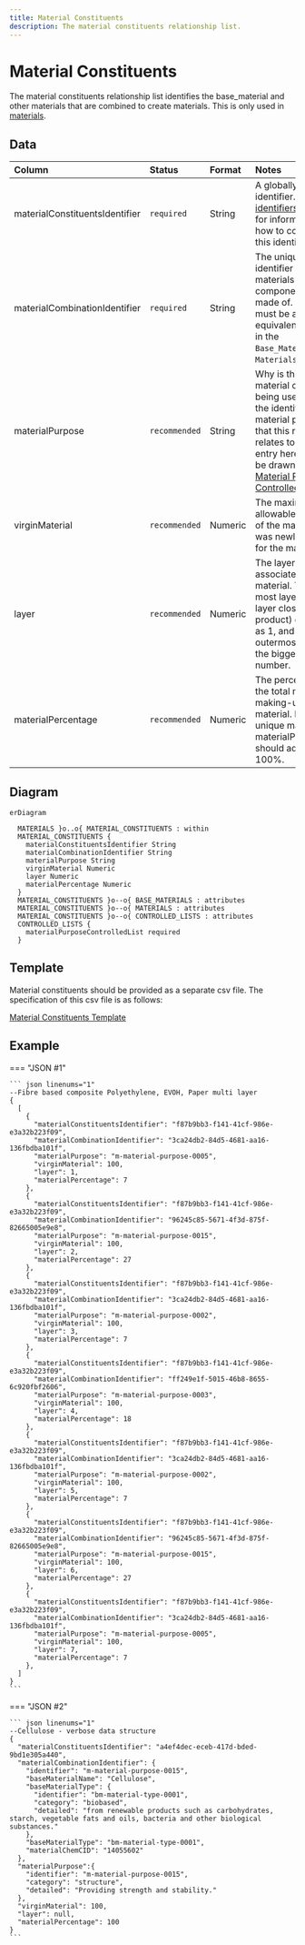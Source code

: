 ```yaml
---
title: Material Constituents
description: The material constituents relationship list.
---
```


# Material Constituents

The material constituents relationship list identifies the base_material and other materials that are combined to create materials. This is only used in [materials](../3_Data_Specification/3_2_Materials.md).

## Data
|Column|<div style="width:90px">Status</div>|Format|Notes|
|:-|:-|:-|:-|
|materialConstituentsIdentifier|`required`|String|A globally unique identifier. See [identifiers](../4_Identifiers/4_1_Identifiers.md) section for information on how to construct this identifier|
|materialCombinationIdentifier|`required`|String|The unique identifier of the materials that this component is made of. There must be an equivalent record in the `Base_Materials` OR `Materials` data.|
|materialPurpose|`recommended`|String|Why is this base material or material being used? Use the identifier of the material purpose that this row relates to. The entry here should be drawn from the [Material Purpose Controlled List](../5_Controlled_Lists/5_003_Material_Purpose.md).|
|virginMaterial|`recommended`|Numeric|The maximum allowable percent of the material that was newly created for the material.|
|layer|`recommended`|Numeric|The layer associated with the material. The inner most layer (the layer closest to the product) denoted as 1, and the outermost layer is the biggest number.|
|materialPercentage|`recommended`|Numeric|The percentage of the total materials making-up the material. For every unique material, materialPercentage should add to 100%.|

## Diagram

``` mermaid
erDiagram

  MATERIALS }o..o{ MATERIAL_CONSTITUENTS : within
  MATERIAL_CONSTITUENTS {
    materialConstituentsIdentifier String
    materialCombinationIdentifier String
    materialPurpose String
    virginMaterial Numeric
    layer Numeric
    materialPercentage Numeric
  }
  MATERIAL_CONSTITUENTS }o--o{ BASE_MATERIALS : attributes
  MATERIAL_CONSTITUENTS }o--o{ MATERIALS : attributes
  MATERIAL_CONSTITUENTS }o--o{ CONTROLLED_LISTS : attributes
  CONTROLLED_LISTS {
    materialPurposeControlledList required 
  }
```

## Template

Material constituents should be provided as a separate csv file. The specification of this csv file is as follows:

[Material Constituents Template](https://www.open3p.org/wp-content/uploads/2023/09/materialConstituents20230922.csv)

## Example

=== "JSON #1"

    ``` json linenums="1"
    --Fibre based composite Polyethylene, EVOH, Paper multi layer
    {
      [
        {
          "materialConstituentsIdentifier": "f87b9bb3-f141-41cf-986e-e3a32b223f09",
          "materialCombinationIdentifier": "3ca24db2-84d5-4681-aa16-136fbdba101f",
          "materialPurpose": "m-material-purpose-0005",
          "virginMaterial": 100,
          "layer": 1,
          "materialPercentage": 7
        },
        {
          "materialConstituentsIdentifier": "f87b9bb3-f141-41cf-986e-e3a32b223f09",
          "materialCombinationIdentifier": "96245c85-5671-4f3d-875f-82665005e9e8",
          "materialPurpose": "m-material-purpose-0015",
          "virginMaterial": 100,
          "layer": 2,
          "materialPercentage": 27
        },
        {
          "materialConstituentsIdentifier": "f87b9bb3-f141-41cf-986e-e3a32b223f09",
          "materialCombinationIdentifier": "3ca24db2-84d5-4681-aa16-136fbdba101f",
          "materialPurpose": "m-material-purpose-0002",
          "virginMaterial": 100,
          "layer": 3,
          "materialPercentage": 7
        },
        {
          "materialConstituentsIdentifier": "f87b9bb3-f141-41cf-986e-e3a32b223f09",
          "materialCombinationIdentifier": "ff249e1f-5015-46b8-8655-6c920fbf2606",
          "materialPurpose": "m-material-purpose-0003",
          "virginMaterial": 100,
          "layer": 4,
          "materialPercentage": 18
        },
        {
          "materialConstituentsIdentifier": "f87b9bb3-f141-41cf-986e-e3a32b223f09",
          "materialCombinationIdentifier": "3ca24db2-84d5-4681-aa16-136fbdba101f",
          "materialPurpose": "m-material-purpose-0002",
          "virginMaterial": 100,
          "layer": 5,
          "materialPercentage": 7
        },
        {
          "materialConstituentsIdentifier": "f87b9bb3-f141-41cf-986e-e3a32b223f09",
          "materialCombinationIdentifier": "96245c85-5671-4f3d-875f-82665005e9e8",
          "materialPurpose": "m-material-purpose-0015",
          "virginMaterial": 100,
          "layer": 6,
          "materialPercentage": 27
        },
        {
          "materialConstituentsIdentifier": "f87b9bb3-f141-41cf-986e-e3a32b223f09",
          "materialCombinationIdentifier": "3ca24db2-84d5-4681-aa16-136fbdba101f",
          "materialPurpose": "m-material-purpose-0005",
          "virginMaterial": 100,
          "layer": 7,
          "materialPercentage": 7
        },
      ]
    } 
    ```
=== "JSON #2"

    ``` json linenums="1"
    --Cellulose - verbose data structure
    {
      "materialConstituentsIdentifier": "a4ef4dec-eceb-417d-bded-9bd1e305a440",
      "materialCombinationIdentifier": {
        "identifier": "m-material-purpose-0015",
        "baseMaterialName": "Cellulose",
        "baseMaterialType": {
          "identifier": "bm-material-type-0001",
          "category": "biobased",
          "detailed": "from renewable products such as carbohydrates, starch, vegetable fats and oils, bacteria and other biological substances."
        },
        "baseMaterialType": "bm-material-type-0001",
        "materialChemCID": "14055602"
      },
      "materialPurpose":{
        "identifier": "m-material-purpose-0015",
        "category": "structure",
        "detailed": "Providing strength and stability."
      },
      "virginMaterial": 100,
      "layer": null,
      "materialPercentage": 100
    }
    ```
